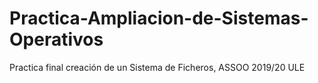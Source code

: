 # Practica-Ampliacion-de-Sistemas-Operativos
Practica final creación de un Sistema de Ficheros, ASSOO 2019/20 ULE
